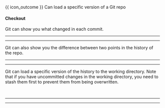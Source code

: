 <span id="prereqs"><panel src="../../revisionControl/usingHistory/unit-inElsewhere-asFlat.md" boilerplate header="{{ icon_prereq }} %%Project Management → Revision Control → Using History%%" /></span>

<span id="outcomes">{{ icon_outcome }} Can load a specific version of a Git repo</span>

<div id="title">

#### Checkout

</div>

<div id="body">

Git can show you what changed in each commit.

<tabs>
  <tab header="SourceTree">
    <include src="./sourcetree_1.md" />
  <hr></tab>
  <tab header="CLI">
    <include src="./cli_1.md" />
  <hr></tab>
</tabs>

Git can also show you the difference between two points in the history of the repo.

<tabs>
  <tab header="SourceTree">
    <include src="./sourcetree_2.md" />
  <hr></tab>
  <tab header="CLI">
    <include src="./cli_2.md" />
  <hr></tab>
</tabs>

Git can load a specific version of the history to the working directory. Note that if you have uncommitted changes in the working directory, you need to <trigger trigger="click" for="modal:checkout-stash">stash</trigger> them first to prevent them from being overwritten.

<modal large title="%%Extract%%" id="modal:checkout-stash">
  <include src="../stash/unit-inElsewhere-asFlat.md" boilerplate />
</modal>

<tabs>
  <tab header="SourceTree">
    <include src="./sourcetree_3.md" />
  <hr></tab>
  <tab header="CLI">
    <include src="./cli_3.md" />
  <hr></tab>
</tabs>


</div>

<div id="extras">
</div>